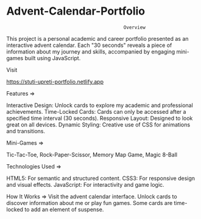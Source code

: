 # Advent-Calendar-Portfolio

                                               Overview
This project is a personal academic and career portfolio presented as an interactive advent calendar. Each "30 seconds" reveals a piece of information about my journey and skills, accompanied by engaging mini-games built using JavaScript. 

Visit

https://stuti-upreti-portfolio.netlify.app

Features =>

Interactive Design: Unlock cards to explore my academic and professional achievements.
Time-Locked Cards: Cards can only be accessed after a specified time interval (30 seconds).
Responsive Layout: Designed to look great on all devices.
Dynamic Styling: Creative use of CSS for animations and transitions.

Mini-Games =>

Tic-Tac-Toe,
Rock-Paper-Scissor,
Memory Map Game,
Magic 8-Ball

Technologies Used =>

HTML5: For semantic and structured content.
CSS3: For responsive design and visual effects.
JavaScript: For interactivity and game logic.

How It Works =>
Visit the advent calendar interface.
Unlock cards to discover information about me or play fun games.
Some cards are time-locked to add an element of suspense.
